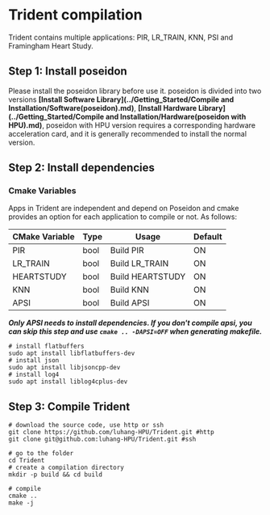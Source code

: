 # Trident compilation

Trident contains multiple applications: PIR, LR_TRAIN, KNN, PSI and Framingham Heart Study.


## Step 1: Install poseidon
Please install the poseidon library before use it.
poseidon is divided into two versions **[Install Software Library](../Getting_Started/Compile and Installation/Software(poseidon).md)**, **[Install Hardware Library](../Getting_Started/Compile and Installation/Hardware(poseidon with HPU).md)**, poseidon with HPU version requires a corresponding hardware acceleration card, and it is generally recommended to install the normal version.

## Step 2: Install dependencies

### Cmake Variables
Apps in Trident are independent and depend on Poseidon and cmake provides an option for each application to compile or not. As follows:

| CMake Variable | Type | Usage             | Default |
| -------------- | ---- | ----------------- | ------- |
| PIR            | bool | Build PIR         | ON      |
| LR_TRAIN       | bool | Build LR_TRAIN    | ON      |
| HEARTSTUDY     | bool | Build HEARTSTUDY  | ON      |
| KNN            | bool | Build KNN         | ON      |
| APSI           | bool | Build APSI        | ON      |

***Only APSI needs to install dependencies. If you don't compile apsi, you can skip this step and use ```cmake .. -DAPSI=OFF``` when generating makefile.***
```shell
# install flatbuffers
sudo apt install libflatbuffers-dev
# install json
sudo apt install libjsoncpp-dev
# install log4
sudo apt install liblog4cplus-dev
```

## Step 3: Compile Trident
```shell
# download the source code, use http or ssh
git clone https://github.com/luhang-HPU/Trident.git #http
git clone git@github.com:luhang-HPU/Trident.git #ssh

# go to the folder
cd Trident
# create a compilation directory
mkdir -p build && cd build

# compile
cmake ..
make -j
```
